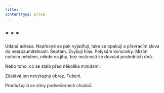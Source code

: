 ```yaml
---
title: ''
contentType: prose
---
```


<section>

## \* \* \*

Udaná adresa. Nepřesně se pak vyjadřuji, také se opakuji a převracím slova do nesrozumitelnosti. Šeptám. Zvyšuji hlas. Polykám koncovky. Mizím nočním městem, někde na jihu, bez možnosti se dovolat posledních dnů.

Nebo toho, co se stalo před několika minutami.

Zůstává jen nevýrazný obraz. Tušení.

Prodlužující se stíny podvečerních chodců.

</section>

